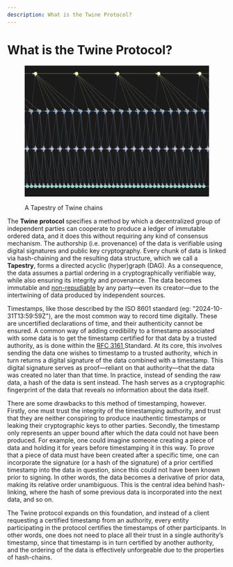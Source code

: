 ```yaml
---
description: What is the Twine Protocol?
---
```


# What is the Twine Protocol?

<figure><img src=".gitbook/assets/Screenshot 2024-02-29 at 2.11.29 PM (1).png" alt=""><figcaption><p>A Tapestry of Twine chains</p></figcaption></figure>

The **Twine protocol** specifies a method by which a decentralized group of independent parties can cooperate to produce a ledger of immutable ordered data, and it does this without requiring any kind of consensus mechanism. The authorship (i.e. provenance) of the data is verifiable using digital signatures and public key cryptography. Every chunk of data is linked via hash-chaining and the resulting data structure, which we call a **Tapestry**, forms a directed acyclic (hyper)graph (DAG). As a consequence, the data assumes a partial ordering in a cryptographically verifiable way, while also ensuring its integrity and provenance. The data becomes immutable and [non-repudiable](https://en.wikipedia.org/wiki/Non-repudiation) by any party—even its creator—due to the intertwining of data produced by independent sources.&#x20;

Timestamps, like those described by the ISO 8601 standard (eg: "2024-10-31T13:59:59Z"), are the most common way to record time digitally. These are uncertified declarations of time, and their authenticity cannot be ensured. A common way of adding credibility to a timestamp associated with some data is to get the timestamp certified for that data by a trusted authority, as is done within the [RFC 3161 ](https://www.rfc-editor.org/rfc/rfc3161)Standard. At its core, this involves sending the data one wishes to timestamp to a trusted authority, which in turn returns a digital signature of the data combined with a timestamp. This digital signature serves as proof—reliant on that authority—that the data was created no later than that time. In practice, instead of sending the raw data, a hash of the data is sent instead. The hash serves as a cryptographic fingerprint of the data that reveals no information about the data itself.&#x20;

There are some drawbacks to this method of timestamping, however. Firstly, one must trust the integrity of the timestamping authority, and trust that they are neither conspiring to produce inauthentic timestamps or leaking their cryptographic keys to other parties. Secondly, the timestamp only represents an upper bound after which the data could not have been produced. For example, one could imagine someone creating a piece of data and holding it for years before timestamping it in this way. To prove that a piece of data must have been created after a specific time, one can incorporate the signature (or a hash of the signature) of a prior certified timestamp into the data in question, since this could not have been known prior to signing. In other words, the data becomes a derivative of prior data, making its relative order unambiguous. This is the central idea behind hash-linking, where the hash of some previous data is incorporated into the next data, and so on.&#x20;

The Twine protocol expands on this foundation, and instead of a client requesting a certified timestamp from an authority, every entity participating in the protocol certifies the timestamps of other participants. In other words, one does not need to place all their trust in a single authority’s timestamp, since that timestamp is in turn certified by another authority, and the ordering of the data is effectively unforgeable due to the properties of hash-chains.&#x20;

